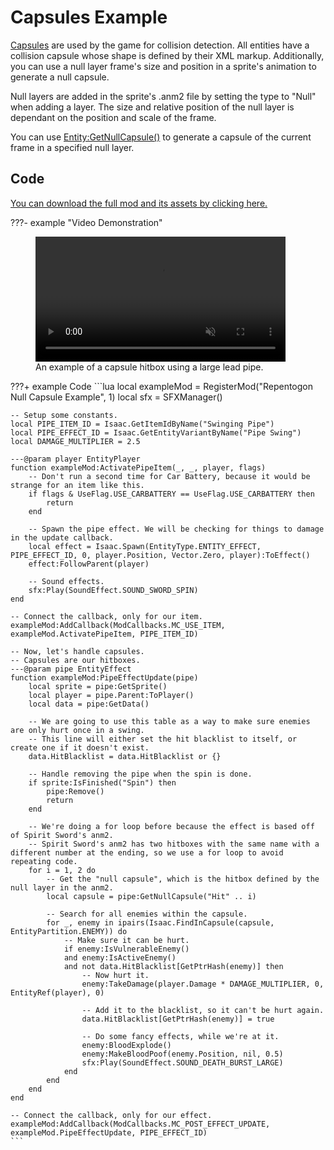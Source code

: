 # Capsules Example
[Capsules](../Capsule.md) are used by the game for collision detection. All entities have a collision capsule whose shape is defined by their XML markup. Additionally, you can use a null layer frame's size and position in a sprite's animation to generate a null capsule.

Null layers are added in the sprite's .anm2 file by setting the type to "Null" when adding a layer. The size and relative position of the null layer is dependant on the position and scale of the frame.

You can use [Entity:GetNullCapsule()](../Entity.md#getnullcapsule) to generate a capsule of the current frame in a specified null layer.

## Code

[You can download the full mod and its assets by clicking here.](./zips/repentogon-null-capsules.zip)

???- example "Video Demonstration"
    <figure class="video_container">
        <video controls="true" allowfullscreen="true" muted="true" style="width:25rem">
            <source src="videos/capsule_null_layer.mp4" type="video/mp4">
        </video>
        <figcaption>An example of a capsule hitbox using a large lead pipe.</figcaption>
    </figure>

???+ example Code
    ```lua
    local exampleMod = RegisterMod("Repentogon Null Capsule Example", 1)
    local sfx = SFXManager()

    -- Setup some constants.
    local PIPE_ITEM_ID = Isaac.GetItemIdByName("Swinging Pipe")
    local PIPE_EFFECT_ID = Isaac.GetEntityVariantByName("Pipe Swing")
    local DAMAGE_MULTIPLIER = 2.5

    ---@param player EntityPlayer
    function exampleMod:ActivatePipeItem(_, _, player, flags)
        -- Don't run a second time for Car Battery, because it would be strange for an item like this.
        if flags & UseFlag.USE_CARBATTERY == UseFlag.USE_CARBATTERY then
            return
        end

        -- Spawn the pipe effect. We will be checking for things to damage in the update callback.
        local effect = Isaac.Spawn(EntityType.ENTITY_EFFECT, PIPE_EFFECT_ID, 0, player.Position, Vector.Zero, player):ToEffect()
        effect:FollowParent(player)

        -- Sound effects.
        sfx:Play(SoundEffect.SOUND_SWORD_SPIN)
    end

    -- Connect the callback, only for our item.
    exampleMod:AddCallback(ModCallbacks.MC_USE_ITEM, exampleMod.ActivatePipeItem, PIPE_ITEM_ID)

    -- Now, let's handle capsules.
    -- Capsules are our hitboxes.
    ---@param pipe EntityEffect
    function exampleMod:PipeEffectUpdate(pipe)
        local sprite = pipe:GetSprite()
        local player = pipe.Parent:ToPlayer()
        local data = pipe:GetData()

        -- We are going to use this table as a way to make sure enemies are only hurt once in a swing.
        -- This line will either set the hit blacklist to itself, or create one if it doesn't exist.
        data.HitBlacklist = data.HitBlacklist or {}

        -- Handle removing the pipe when the spin is done.
        if sprite:IsFinished("Spin") then
            pipe:Remove()
            return
        end

        -- We're doing a for loop before because the effect is based off of Spirit Sword's anm2.
        -- Spirit Sword's anm2 has two hitboxes with the same name with a different number at the ending, so we use a for loop to avoid repeating code.
        for i = 1, 2 do
            -- Get the "null capsule", which is the hitbox defined by the null layer in the anm2.
            local capsule = pipe:GetNullCapsule("Hit" .. i)

            -- Search for all enemies within the capsule.
            for _, enemy in ipairs(Isaac.FindInCapsule(capsule, EntityPartition.ENEMY)) do
                -- Make sure it can be hurt.
                if enemy:IsVulnerableEnemy()
                and enemy:IsActiveEnemy()
                and not data.HitBlacklist[GetPtrHash(enemy)] then
                    -- Now hurt it.
                    enemy:TakeDamage(player.Damage * DAMAGE_MULTIPLIER, 0, EntityRef(player), 0)

                    -- Add it to the blacklist, so it can't be hurt again.
                    data.HitBlacklist[GetPtrHash(enemy)] = true

                    -- Do some fancy effects, while we're at it.
                    enemy:BloodExplode()
                    enemy:MakeBloodPoof(enemy.Position, nil, 0.5)
                    sfx:Play(SoundEffect.SOUND_DEATH_BURST_LARGE)
                end
            end
        end
    end

    -- Connect the callback, only for our effect.
    exampleMod:AddCallback(ModCallbacks.MC_POST_EFFECT_UPDATE, exampleMod.PipeEffectUpdate, PIPE_EFFECT_ID)
    ```